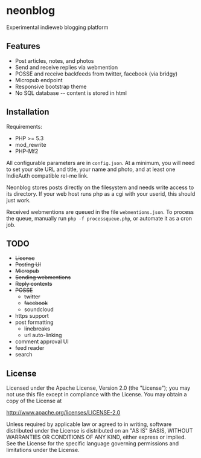neonblog
========

Experimental indieweb blogging platform

Features
--------

* Post articles, notes, and photos
* Send and receive replies via webmention
* POSSE and receive backfeeds from twitter, facebook (via bridgy)
* Micropub endpoint
* Responsive bootstrap theme
* No SQL database -- content is stored in html

Installation
------------

Requirements:

* PHP >= 5.3
* mod_rewrite
* PHP-Mf2

All configurable parameters are in `config.json`. At a minimum, you will need to set your site URL and title, your name and photo, and at least one IndieAuth compatible rel-me link.

Neonblog stores posts directly on the filesystem and needs write access to its directory. If your web host runs php as a cgi with your userid, this should just work.

Received webmentions are queued in the file `webmentions.json`. To process the queue, manually run `php -f processqueue.php`, or automate it as a cron job.

TODO
----

* ~~License~~
* ~~Posting UI~~
* ~~Micropub~~
* ~~Sending webmentions~~
* ~~Reply contexts~~
* ~~POSSE~~
  * ~~twitter~~
  * ~~facebook~~
  * soundcloud
* https support
* post formatting
  * ~~linebreaks~~
  * url auto-linking
* comment approval UI
* feed reader
* search

License
-------

Licensed under the Apache License, Version 2.0 (the "License");
you may not use this file except in compliance with the License.
You may obtain a copy of the License at

http://www.apache.org/licenses/LICENSE-2.0

Unless required by applicable law or agreed to in writing, software
distributed under the License is distributed on an "AS IS" BASIS,
WITHOUT WARRANTIES OR CONDITIONS OF ANY KIND, either express or implied.
See the License for the specific language governing permissions and
limitations under the License.
